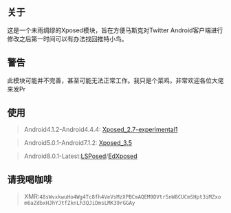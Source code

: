## 关于
这是一个未雨绸缪的Xposed模块，旨在方便马斯克对Twitter Android客户端进行修改之后第一时间可以有办法找回推特小鸟。

## 警告
此模块可能并不完善，甚至可能无法正常工作。我只是个菜鸡，非常欢迎各位大佬来发Pr

## 使用
> Android4.1.2-Android4.4.4: [Xposed_2.7-experimental1](https://github.com/rovo89/XposedInstaller/releases/tag/2.7-experimental1)

> Android5.0.1-Android7.1.2: [Xposed_3.5](https://github.com/rovo89/XposedInstaller/releases/tag/3.1.5)

>Android8.0.1-Latest:[LSPosed](https://github.com/LSPosed/LSPosed)/[EdXposed](https://github.com/ElderDrivers/EdXposed)

## 请我喝咖啡

> XMR:`48sWvxkwuHo4Wg4Tc8fh4VeVsMzXPBCmAQEM9DVtr5nW8CUCmSHpt3iMZxom6aZdbxHJhYJtfZknLh3QJiDmsLMK39rGGAy`